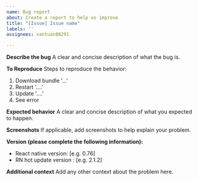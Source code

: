 ```yaml
---
name: Bug report
about: Create a report to help us improve
title: "[Issue] Issue name"
labels: ''
assignees: vantuan88291

---
```


**Describe the bug**
A clear and concise description of what the bug is.

**To Reproduce**
Steps to reproduce the behavior:
1. Download bundle '...'
2. Restart '....'
3. Update '....'
4. See error

**Expected behavior**
A clear and concise description of what you expected to happen.

**Screenshots**
If applicable, add screenshots to help explain your problem.


**Version (please complete the following information):**
 - React native version: [e.g. 0.76]
 - RN hot update version : [e.g. 2.1.2]

**Additional context**
Add any other context about the problem here.

